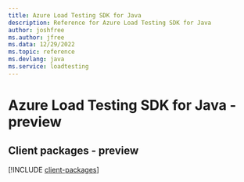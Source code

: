```yaml
---
title: Azure Load Testing SDK for Java
description: Reference for Azure Load Testing SDK for Java
author: joshfree
ms.author: jfree
ms.data: 12/29/2022
ms.topic: reference
ms.devlang: java
ms.service: loadtesting
---
```

# Azure Load Testing SDK for Java - preview

## Client packages - preview
[!INCLUDE [client-packages](load-testing-client-index.md)]